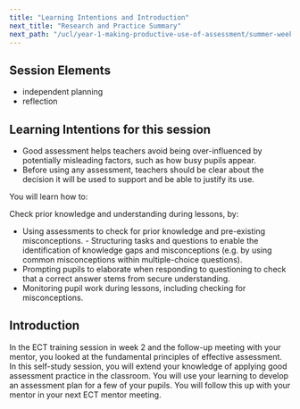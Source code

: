 ```yaml
---
title: "Learning Intentions and Introduction"
next_title: "Research and Practice Summary"
next_path: "/ucl/year-1-making-productive-use-of-assessment/summer-week-3-ect-research-and-practice-summary"
---
```


## Session Elements

- independent planning
- reflection

## Learning Intentions for this session

- Good assessment helps teachers avoid being over-influenced by potentially misleading factors, such as how busy pupils appear.
- Before using any assessment, teachers should be clear about the decision it will be used to support and be able to justify its use.

You will learn how to:

Check prior knowledge and understanding during lessons, by:

- Using assessments to check for prior knowledge and pre-existing misconceptions.                                                                                           - Structuring tasks and questions to enable the identification of knowledge gaps and misconceptions (e.g. by using common misconceptions within multiple-choice questions).
- Prompting pupils to elaborate when responding to questioning to check that a correct answer stems from secure understanding.
- Monitoring pupil work during lessons, including checking for misconceptions.                                                                                              

## Introduction

In the ECT training session in week 2 and the follow-up meeting with your mentor, you looked at the fundamental principles of effective assessment. In this self-study session, you will extend your knowledge of applying good assessment practice in the classroom. You will use your learning to develop an assessment plan for a few of your pupils. You will follow this up with your mentor in your next ECT mentor meeting.
